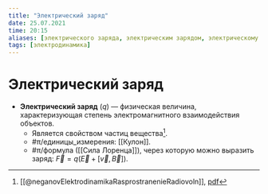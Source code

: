```yaml
---
title: "Электрический заряд"
date: 25.07.2021
time: 20:15
aliases: [электрического заряда, электрическим зарядом, электрическому заряду]
tags: [электродинамика]
---
```


# Электрический заряд

- **Электрический заряд** ($q$) — физическая величина, характеризующая степень электромагнитного взаимодействия объектов.
	- Является свойством частиц вещества[^1].
	- #π/единицы_измерения: [[Кулон]].
	- #π/формула ([[Сила Лоренца]]), через которую можно выразить заряд: $\vec{F}=q(\vec{E}+[\vec{v}, \vec{B}])$.

[^1]: [[@neganovElektrodinamikaRasprostranenieRadiovoln]], [pdf](zotero://open-pdf/library/items/XN5K97GI?page=10&annotation=UWLN93YT)